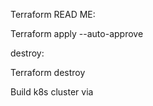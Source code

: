 Terraform READ ME:

Terraform apply --auto-approve

destroy:

Terraform destroy

Build k8s cluster via 